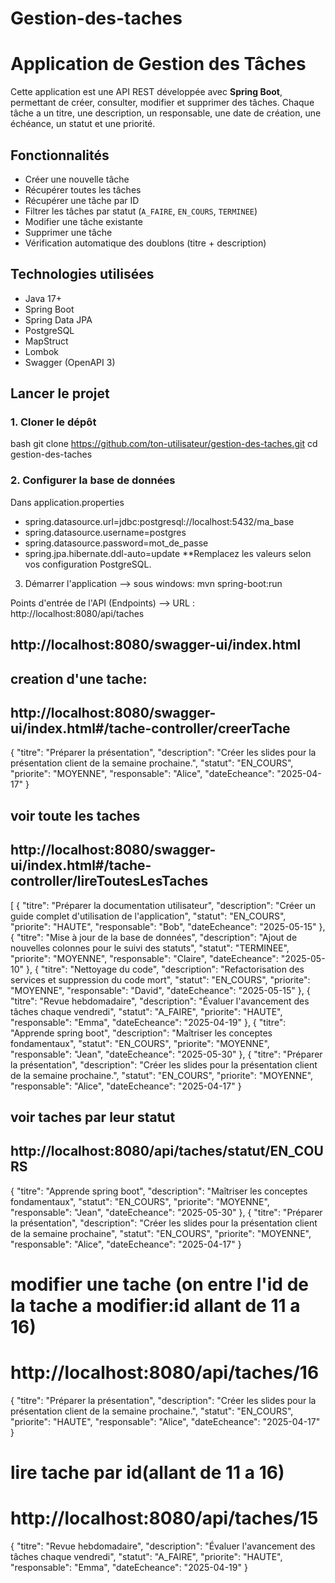 # Gestion-des-taches
#  Application de Gestion des Tâches

Cette application est une API REST développée avec **Spring Boot**, permettant de créer, consulter, modifier et supprimer des tâches. Chaque tâche a un titre, une description, un responsable, une date de création, une échéance, un statut et une priorité.

##  Fonctionnalités

-  Créer une nouvelle tâche
-  Récupérer toutes les tâches
-  Récupérer une tâche par ID
-  Filtrer les tâches par statut (`A_FAIRE`, `EN_COURS`, `TERMINEE`)
-  Modifier une tâche existante
-  Supprimer une tâche
-  Vérification automatique des doublons (titre + description)


##  Technologies utilisées

- Java 17+
- Spring Boot
- Spring Data JPA
- PostgreSQL
- MapStruct
- Lombok
- Swagger (OpenAPI 3)

## Lancer le projet

### 1. Cloner le dépôt
bash
git clone https://github.com/ton-utilisateur/gestion-des-taches.git
cd gestion-des-taches

### 2. Configurer la base de données

Dans application.properties
- spring.datasource.url=jdbc:postgresql://localhost:5432/ma_base
- spring.datasource.username=postgres
- spring.datasource.password=mot_de_passe
- spring.jpa.hibernate.ddl-auto=update
**Remplacez les valeurs selon vos configuration PostgreSQL.

3. Démarrer l'application
--> sous windows: mvn spring-boot:run
   
 Points d'entrée de l'API (Endpoints)
--> URL : http://localhost:8080/api/taches
## http://localhost:8080/swagger-ui/index.html

## creation d'une tache: 
## http://localhost:8080/swagger-ui/index.html#/tache-controller/creerTache
{
  "titre": "Préparer la présentation",
  "description": "Créer les slides pour la présentation client de la semaine prochaine.",
  "statut": "EN_COURS",
  "priorite": "MOYENNE",
  "responsable": "Alice",
  "dateEcheance": "2025-04-17"
}
## voir toute les taches
## http://localhost:8080/swagger-ui/index.html#/tache-controller/lireToutesLesTaches
[
  {
    "titre": "Préparer la documentation utilisateur",
    "description": "Créer un guide complet d'utilisation de l'application",
    "statut": "EN_COURS",
    "priorite": "HAUTE",
    "responsable": "Bob",
    "dateEcheance": "2025-05-15"
  },
  {
    "titre": "Mise à jour de la base de données",
    "description": "Ajout de nouvelles colonnes pour le suivi des statuts",
    "statut": "TERMINEE",
    "priorite": "MOYENNE",
    "responsable": "Claire",
    "dateEcheance": "2025-05-10"
  },
  {
    "titre": "Nettoyage du code",
    "description": "Refactorisation des services et suppression du code mort",
    "statut": "EN_COURS",
    "priorite": "MOYENNE",
    "responsable": "David",
    "dateEcheance": "2025-05-15"
  },
  {
    "titre": "Revue hebdomadaire",
    "description": "Évaluer l'avancement des tâches chaque vendredi",
    "statut": "A_FAIRE",
    "priorite": "HAUTE",
    "responsable": "Emma",
    "dateEcheance": "2025-04-19"
  },
  {
    "titre": "Apprende spring boot",
    "description": "Maîtriser les conceptes fondamentaux",
    "statut": "EN_COURS",
    "priorite": "MOYENNE",
    "responsable": "Jean",
    "dateEcheance": "2025-05-30"
  },
  {
    "titre": "Préparer la présentation",
    "description": "Créer les slides pour la présentation client de la semaine prochaine.",
    "statut": "EN_COURS",
    "priorite": "MOYENNE",
    "responsable": "Alice",
    "dateEcheance": "2025-04-17"
  }
## voir taches par leur statut
## http://localhost:8080/api/taches/statut/EN_COURS
  {
    "titre": "Apprende spring boot",
    "description": "Maîtriser les conceptes fondamentaux",
    "statut": "EN_COURS",
    "priorite": "MOYENNE",
    "responsable": "Jean",
    "dateEcheance": "2025-05-30"
  },
  {
    "titre": "Préparer la présentation",
    "description": "Créer les slides pour la présentation client de la semaine prochaine",
    "statut": "EN_COURS",
    "priorite": "MOYENNE",
    "responsable": "Alice",
    "dateEcheance": "2025-04-17"
  }
  
  # modifier une tache (on entre l'id de la tache a modifier:id allant de 11 a 16)
  # http://localhost:8080/api/taches/16
   {
  "titre": "Préparer la présentation",
  "description": "Créer les slides pour la présentation client de la semaine prochaine.",
  "statut": "EN_COURS",
  "priorite": "HAUTE",
  "responsable": "Alice",
  "dateEcheance": "2025-04-17"
}

# lire tache par id(allant de 11 a 16)
# http://localhost:8080/api/taches/15
{
  "titre": "Revue hebdomadaire",
  "description": "Évaluer l'avancement des tâches chaque vendredi",
  "statut": "A_FAIRE",
  "priorite": "HAUTE",
  "responsable": "Emma",
  "dateEcheance": "2025-04-19"
}
